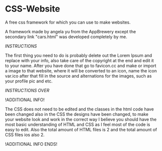 # CSS-Website

A free css framework for which you can use to make websites.



A framework made by angela yu from the AppBrewery except the secondary link "cars.html" was developed completely by me.

*INSTRUCTIONS*

The first thing you need to do is probably delete out the Lorem Ipsum and replace with your info, also take care of the copyright at the end and edit it to your name. After you have done that go to favicon.cc and make or import a image to that website, where it will be converted to an icon, name the icon var.ico after that fill in the source and alternations for the images, such as your profile pic and etc.

*INSTRUCTIONS OVER*

!ADDITIONAL INFO!

The CSS does not need to be edited and the classes in the html code have been changed also in the CSS the designs have been changed, to make your website look and work in the correct way I believe you should have the most basic understanding of HTML and CSS as I feel most of the code is easy to edit. Also the total amount of HTML files is 2 and the total amount of CSS files ios also 2.

!ADDITIONAL INFO ENDS!
